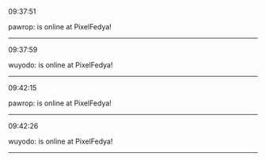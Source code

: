09:37:51

pawrop: is online at PixelFedya!

---

09:37:59

wuyodo: is online at PixelFedya!

---

09:42:15

pawrop: is online at PixelFedya!

---

09:42:26

wuyodo: is online at PixelFedya!

---

